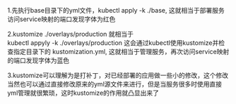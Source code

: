 1.先执行base目录下的yml文件，kubectl apply -k ./base,  这就相当于部署服务
访问service映射的端口发现字体为红色
<br >  

2.kustomize ./overlays/production 就相当于   
kubectl appyly -k ./overlays/production 这会通过kubectl使用kustomize并检查指定目录下的 kustomization.yml, 这就相当于管理服务，再次访问service映射的端口发现字体为蓝色
<br >
   
3.kustomize可以理解为是打补丁，对已经部署的应用做一些小的修改，这个修改当然也可以通过直接修改原来的yml源文件来进行，但是当服务很多时使用直接yml管理就很繁琐，这时kustomize的作用就凸显出来了
